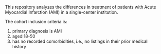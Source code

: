 This repository analyzes the differences in treatment of patients with Acute Myocardial Infarction (AMI) in a single-center institution. 

The cohort inclusion criteria is:
  1. primary diagnosis is AMI
  2. aged 18-50
  3. has no recorded comorbidities, i.e., no listings in their prior medical history

